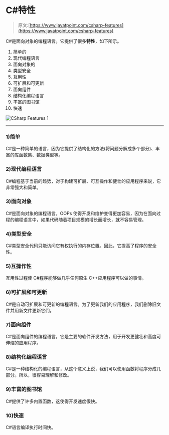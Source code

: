 # C#特性

> 原文:[https://www.javatpoint.com/csharp-features](https://www.javatpoint.com/csharp-features)

C#是面向对象的编程语言。它提供了很多**特性**，如下所示。

1.  简单的
2.  现代编程语言
3.  面向对象的
4.  类型安全
5.  互用性
6.  可扩展和可更新
7.  面向组件
8.  结构化编程语言
9.  丰富的图书馆
10.  快速

![CSharp Features 1](../Images/eb6b9e40b481ab1824198237a1203d8d.png)

* * *

### 1)简单

C#是一种简单的语言，因为它提供了结构化的方法(将问题分解成多个部分)、丰富的库函数集、数据类型等。

### 2)现代编程语言

C#编程基于当前的趋势，对于构建可扩展、可互操作和健壮的应用程序来说，它非常强大和简单。

### 3)面向对象

C#是面向对象的编程语言。OOPs 使得开发和维护变得更加容易，因为在面向过程的编程语言中，如果代码随着项目规模的增长而增长，就不容易管理。

### 4)类型安全

C#类型安全代码只能访问它有权执行的内存位置。因此，它提高了程序的安全性。

### 5)互操作性

互用性过程使 C#程序能够做几乎任何原生 C++应用程序可以做的事情。

### 6)可扩展和可更新

C#是自动可扩展和可更新的编程语言。为了更新我们的应用程序，我们删除旧文件并用新文件更新它们。

### 7)面向组件

C#是面向组件的编程语言。它是主要的软件开发方法，用于开发更健壮和高度可伸缩的应用程序。

### 8)结构化编程语言

C#是一种结构化的编程语言，从这个意义上说，我们可以使用函数将程序分成几部分。所以，很容易理解和修改。

### 9)丰富的图书馆

C#提供了许多内置函数，这使得开发速度很快。

### 10)快速

C#语言编译执行时间快。